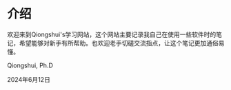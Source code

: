 # 介绍

欢迎来到Qiongshui's学习网站，这个网站主要记录我自己在使用一些软件时的笔记，希望能够对新手有所帮助。也欢迎老手切磋交流指点，让这个笔记更加通俗易懂。 



Qiongshui, Ph.D



2024年6月12日